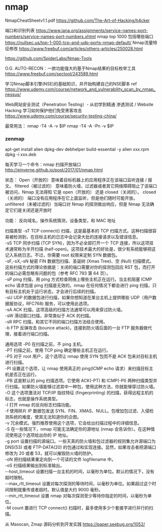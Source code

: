 # nmap

NmapCheatSheetv1.1.pdf
https://github.com/The-Art-of-Hacking/h4cker

端口和识别列表
https://www.iana.org/assignments/service-names-port-numbers/service-names-port-numbers.xhtml
nmap top 1000 包括哪些端口
https://nullsec.us/top-1-000-tcp-and-udp-ports-nmap-default/
Nmap流量特征修改
https://www.freebuf.com/articles/others-articles/250028.html

https://github.com/SpiderLabs/Nmap-Tools

O.G. AUTO-RECON：一款功能强大的基于Nmap结果的目标枚举工具
https://www.freebuf.com/sectool/243589.html

学习Nmap脚本引擎(NSE)的基础知识，并开始构建自己的NSE脚本
ref https://www.udemy.com/course/network_and_vulnerability_scan_by_nmap_nessus/

Web网站安全测试（Penetration Testing）- 从初学到精通
渗透测试 / Website Hacking 学习如何保护他们免受黑客攻击
https://www.udemy.com/course/security-testing-china/

最常用法：
nmap -T4 -A -v $IP
nmap -T4 -A -Pn -v $IP

### zenmap
apt-get install alien dpkg-dev debhelper build-essential -y
alien xxx.rpm
dpkg -i xxx.deb

每天学习一个命令：nmap 扫描开放端口
http://einverne.github.io/post/2017/01/nmap.html

状态：
Open（开放的）意味着目标机器上的应用程序正在该端口监听连接 / 报文。
filtered（被过滤的） 意味着防火墙，过滤器或者其它网络障碍阻止了该端口被访问，Nmap 无法得知 它是 open（开放的） 还是 closed（关闭的）。 
closed（关闭的） 端口没有应用程序在它上面监听，但是他们随时可能开放。
unfiltered（未被过滤的）当端口对 Nmap 的探测做出响应，但是 Nmap 无法确定它们是关闭还是开放时

功能：
反向域名，操作系统猜测，设备类型，和 MAC 地址

扫描类型
-sT    TCP connect() 扫描，这是最基本的 TCP 扫描方式。这种扫描很容易被检测到，在目标主机的日志中会记录大批的连接请求以及错误信息。    
-sS    TCP 同步扫描 (TCP SYN)，因为不必全部打开一个 TCP 连接，所以这项技术通常称为半开扫描 (half-open)。这项技术最大的好处是，很少有系统能够把这记入系统日志。不过，你需要 root 权限来定制 SYN 数据包。    
-sF,-sX,-sN    秘密 FIN 数据包扫描、圣诞树 (Xmas Tree)、空 (Null) 扫描模式。这些扫描方式的理论依据是：关闭的端口需要对你的探测包回应 RST 包，而打开的端口必需忽略有问题的包（参考 RFC 793 第 64 页）。    
-sP    ping 扫描，用 ping 方式检查网络上哪些主机正在运行。当主机阻塞 ICMP echo 请求包是 ping 扫描是无效的。nmap 在任何情况下都会进行 ping 扫描，只有目标主机处于运行状态，才会进行后续的扫描。    
-sU    UDP 的数据包进行扫描，如果你想知道在某台主机上提供哪些 UDP（用户数据报协议，RFC768) 服务，可以使用此选项。    
-sA    ACK 扫描，这项高级的扫描方法通常可以用来穿过防火墙。    
-sW    滑动窗口扫描，非常类似于 ACK 的扫描。    
-sR    RPC 扫描，和其它不同的端口扫描方法结合使用。    
-b    FTP 反弹攻击 (bounce attack)，连接到防火墙后面的一台 FTP 服务器做代理，接着进行端口扫描。

通用选项
-P0    在扫描之前，不 ping 主机。    
-PT    扫描之前，使用 TCP ping 确定哪些主机正在运行。    
-PS    对于 root 用户，这个选项让 nmap 使用 SYN 包而不是 ACK 包来对目标主机进行扫描。    
-PI    设置这个选项，让 nmap 使用真正的 ping(ICMP echo 请求）来扫描目标主机是否正在运行。    
-PB    这是默认的 ping 扫描选项。它使用 ACK(-PT) 和 ICMP(-PI) 两种扫描类型并行扫描。如果防火墙能够过滤其中一种包，使用这种方法，你就能够穿过防火墙。    
-O    这个选项激活对 TCP/IP 指纹特征 (fingerprinting) 的扫描，获得远程主机的标志，也就是操作系统类型。    
-I    打开 nmap 的反向标志扫描功能。    
-f    使用碎片 IP 数据包发送 SYN、FIN、XMAS、NULL。包增加包过滤、入侵检测系统的难度，使其无法知道你的企图。    
-v    冗余模式。强烈推荐使用这个选项，它会给出扫描过程中的详细信息。    
-S <IP>    在一些情况下，nmap 可能无法确定你的源地址 (nmap 会告诉你）。在这种情况使用这个选项给出你的 IP 地址。    
-g port    设置扫描的源端口。一些天真的防火墙和包过滤器的规则集允许源端口为 DNS(53) 或者 FTP-DATA(20) 的包通过和实现连接。显然，如果攻击者把源端口修改为 20 或者 53，就可以摧毁防火墙的防护。    
-oN    把扫描结果重定向到一个可读的文件 logfilename 中。    
-oS    扫描结果输出到标准输出。    
--host_timeout    设置扫描一台主机的时间，以毫秒为单位。默认的情况下，没有超时限制。    
--max_rtt_timeout    设置对每次探测的等待时间，以毫秒为单位。如果超过这个时间限制就重传或者超时。默认值是大约 9000 毫秒。    
--min_rtt_timeout    设置 nmap 对每次探测至少等待你指定的时间，以毫秒为单位。    
-M count    置进行 TCP connect() 扫描时，最多使用多少个套接字进行并行的扫描。


从 Masscan, Zmap 源码分析到开发实践
https://paper.seebug.org/1052/



